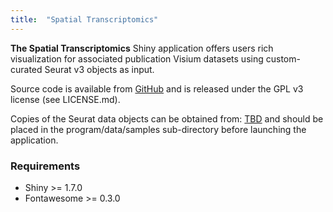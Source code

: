 ```yaml
---
title:  "Spatial Transcriptomics"
---
```



**__The Spatial Transcriptomics__** Shiny application offers users rich visualization for associated publication Visium datasets using custom-curated Seurat v3 objects as input.

Source code is available from [GitHub](https://github.com/anvaly/SpatialPortal) and is released under the GPL v3 license (see LICENSE.md).

Copies of the Seurat data objects can be obtained from: [TBD](https://) and should be placed in the program/data/samples sub-directory before launching the application.

### Requirements

- Shiny >= 1.7.0
- Fontawesome >= 0.3.0
